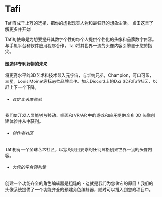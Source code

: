 # Tafi

Tafi有成千上万的选择，把你的虚拟现实人物和最狂野的想象生活。 点击这里了解更多并开始! 

Tafi的使命是为想要提升其数字个性的每个人提供个性化的头像和品牌数字内容。与手机平台和软件应用程序合作，Tafi将其世界一流的头像内容引擎置于您的指尖。

#### 塑造非专利药物的未来

将更高水平的3D艺术和技术带入元宇宙，与华纳兄弟，Champion，可口可乐，三星，Louis Moinet等标志性品牌合作。加入Discord上的Daz 3D和Tafi社区，以赶上下一个下降。

- ###### 自定义头像体验

我们使开发人员能够为移动、桌面和 VR/AR 中的游戏和应用提供全身 3D 头像创建体验并从中获利。

- ###### 创作者社区

Tafi拥有一个全球艺术社区，以您的项目要求的任何风格创建世界一流的头像内容。

- ###### 为您的平台预构建

创建一个功能齐全的角色编辑器是粗糙的 - 这就是我们为您做它的原因！我们的头像系统提供了一个功能齐全的预建角色编辑器，随时可以插入到您的项目中。
